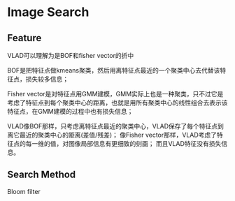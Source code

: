 # Image Search

## Feature
VLAD可以理解为是BOF和fisher vector的折中
 
BOF是把特征点做kmeans聚类，然后用离特征点最近的一个聚类中心去代替该特征点，损失较多信息； 

Fisher vector是对特征点用GMM建模，GMM实际上也是一种聚类，只不过它是考虑了特征点到每个聚类中心的距离，也就是用所有聚类中心的线性组合去表示该特征点，在GMM建模的过程中也有损失信息； 

VLAD像BOF那样，只考虑离特征点最近的聚类中心，VLAD保存了每个特征点到离它最近的聚类中心的距离(差值/残差)； 
像Fisher vector那样，VLAD考虑了特征点的每一维的值，对图像局部信息有更细致的刻画； 
而且VLAD特征没有损失信息。

## Search Method

Bloom filter
